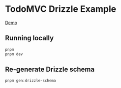# TodoMVC Drizzle Example

[Demo](https://livestore-example-todomvc-drizzle.vercel.app/)

## Running locally

```bash
pnpm
pnpm dev
```

## Re-generate Drizzle schema

```bash
pnpm gen:drizzle-schema
```
